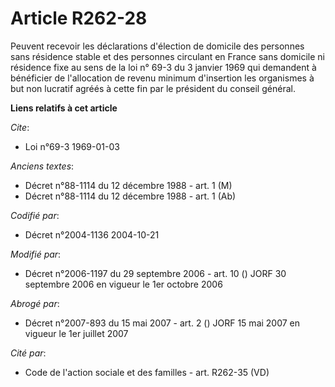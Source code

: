 # Article R262-28

Peuvent recevoir les déclarations d'élection de domicile des personnes sans résidence stable et des personnes circulant en
France sans domicile ni résidence fixe au sens de la loi n° 69-3 du 3 janvier 1969 qui demandent à bénéficier de l'allocation
de revenu minimum d'insertion les organismes à but non lucratif agréés à cette fin par le président du conseil général.

**Liens relatifs à cet article**

_Cite_:

  - Loi n°69-3 1969-01-03

_Anciens textes_:

  - Décret n°88-1114 du 12 décembre 1988 - art. 1 (M)
  - Décret n°88-1114 du 12 décembre 1988 - art. 1 (Ab)

_Codifié par_:

  - Décret n°2004-1136 2004-10-21

_Modifié par_:

  - Décret n°2006-1197 du 29 septembre 2006 - art. 10 () JORF 30 septembre 2006 en vigueur le 1er octobre 2006

_Abrogé par_:

  - Décret n°2007-893 du 15 mai 2007 - art. 2 () JORF 15 mai 2007 en vigueur le 1er juillet 2007

_Cité par_:

  - Code de l'action sociale et des familles - art. R262-35 (VD)

